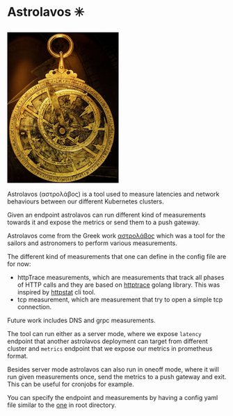 # Astrolavos :eight_spoked_asterisk:

![Alt text](./images/astrolavos.png)

Astrolavos (αστρολάβος) is a tool used to measure latencies and network behaviours between our different Kubernetes clusters.

Given an endpoint astrolavos can run different kind of measurements towards it and expose the metrics or send them to a push gateway.

Astrolavos come from the Greek work [αστρολάβος](https://el.wikipedia.org/wiki/%CE%91%CF%83%CF%84%CF%81%CE%BF%CE%BB%CE%AC%CE%B2%CE%BF%CF%82) which was a tool for the sailors and astronomers to perform various measurements.

The different kind of measurements that one can define in the config file are for now:
* httpTrace measurements, which are measurements that track all phases of HTTP calls and they are based on [httptrace](https://golang.google.cn/pkg/net/http/httptrace/) golang library. This was inspired by [httpstat](https://github.com/davecheney/httpstat) cli tool.
* tcp measurement, which are measurement that try to open a simple tcp connection.

Future work includes DNS and grpc measurements.

The tool can run either as a server mode, where we expose `latency` endpoint that another astrolavos deployment can target from different cluster and `metrics` endpoint that we expose our metrics in prometheus format.

Besides server mode astrolavos can also run in oneoff mode, where it will run given measurements once, send the metrics to a push gateway and exit. This can be useful for cronjobs for example.

You can specify the endpoint and measurements by having a config yaml file similar to the [one](./config.yaml.example) in root directory.
